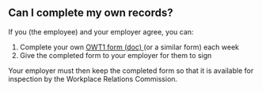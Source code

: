 ##  Can I complete my own records?

If you (the employee) and your employer agree, you can:

  1. Complete your own [ OWT1 form (doc) ](https://www.workplacerelations.ie/en/Publications_Forms/Form_OWT1.doc) (or a similar form) each week 
  2. Give the completed form to your employer for them to sign 

Your employer must then keep the completed form so that it is available for
inspection by the Workplace Relations Commission.
